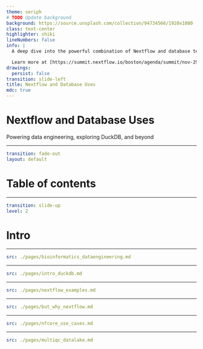 ```yaml
---
theme: seriph
# TODO Update background
background: https://source.unsplash.com/collection/94734566/1920x1080
class: text-center
highlighter: shiki
lineNumbers: false
info: |
  A deep dive into the powerful combination of Nextflow and database technologies. We’ll discuss the evolving landscape of data engineering in after era of big data. We’ll explore how a Nextflow plugin can rival popular tools, opening up new possibilities for data transformations and pipelining. Next, we’ll delve into the historical use of files over databases in bioinformatics and learn about the paradigm-shifting potential of DuckDB and Apache Arrow through biobear. Lastly, we’ll explore the complimentary pairing of DuckDB and Nextflow, bridging the gap between file-based and database approaches for big data processing.

  Learn more at [https://summit.nextflow.io/boston/agenda/summit/nov-29-database-uses/](https://summit.nextflow.io/boston/agenda/summit/nov-29-database-uses/).
drawings:
  persist: false
transition: slide-left
title: Nextflow and Database Uses
mdc: true
---
```


# Nextflow and Database Uses

Powering data engineering, exploring DuckDB, and beyond

<!--
The last comment block of each slide will be treated as slide notes. It will be visible and editable in Presenter Mode along with the slide. [Read more in the docs](https://sli.dev/guide/syntax.html#notes)
-->

---

```yaml
transition: fade-out
layout: default
```

# Table of contents

<Toc></Toc>

---

```yaml
transition: slide-up
level: 2
```

# Intro

---

```yaml
src: ./pages/bioinformatics_dataengineering.md
```

---

```yaml
src: ./pages/intro_duckdb.md
```

---

```yaml
src: ./pages/nextflow_examples.md
```

---

```yaml
src: ./pages/but_why_nextflow.md
```

---

```yaml
src: ./pages/nfcore_use_cases.md
```

---

```yaml
src: ./pages/multiqc_datalake.md
```
